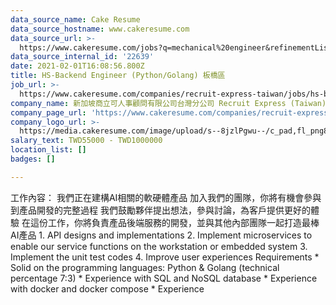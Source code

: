 ```yaml
---
data_source_name: Cake Resume
data_source_hostname: www.cakeresume.com
data_source_url: >-
  https://www.cakeresume.com/jobs?q=mechanical%20engineer&refinementList%5Blang_name%5D%5B0%5D=English&refinementList%5Bsalary_type%5D=per_year&range%5Bsalary_range%5D%5Bmin%5D=1000000&page=3
data_source_internal_id: '22639'
date: 2021-02-01T16:08:56.800Z
title: HS-Backend Engineer (Python/Golang) 板橋區
job_url: >-
  https://www.cakeresume.com/companies/recruit-express-taiwan/jobs/hs-backend-engineer-python-golang-itabashi
company_name: 新加坡商立可人事顧問有限公司台灣分公司 Recruit Express (Taiwan)
company_page_url: 'https://www.cakeresume.com/companies/recruit-express-taiwan'
company_logo_url: >-
  https://media.cakeresume.com/image/upload/s--8jzlPgwu--/c_pad,fl_png8,h_200,w_200/v1566176619/pxugexvfcc68sz5kf2sn.png
salary_text: TWD55000 - TWD1000000
location_list: []
badges: []

---
```


工作內容： 我們正在建構AI相關的軟硬體產品 加入我們的團隊，你將有機會參與到產品開發的完整過程 我們鼓勵夥伴提出想法，參與討論，為客戶提供更好的體驗 在這份工作，你將負責產品後端服務的開發，並與其他內部團隊一起打造最棒AI產品 1. API designs and implementations 2. Implement microservices to enable our service functions on the workstation or embedded system 3. Implement the unit test codes 4. Improve user experiences Requirements * Solid on the programming languages: Python & Golang (technical percentage 7:3) * Experience with SQL and NoSQL database * Experience with docker and docker compose * Experience 